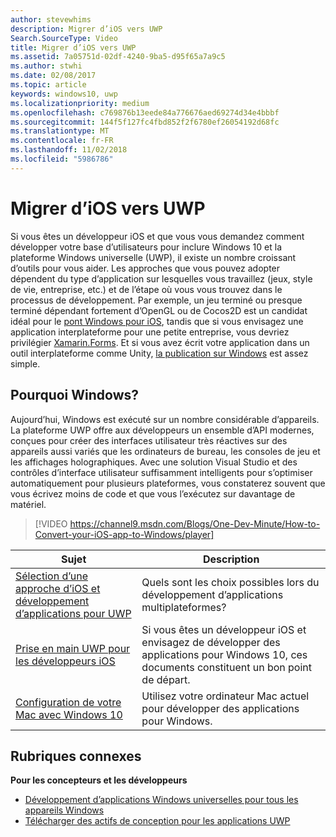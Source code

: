 ```yaml
---
author: stevewhims
description: Migrer d’iOS vers UWP
Search.SourceType: Video
title: Migrer d’iOS vers UWP
ms.assetid: 7a05751d-02df-4240-9ba5-d95f65a7a9c5
ms.author: stwhi
ms.date: 02/08/2017
ms.topic: article
keywords: windows10, uwp
ms.localizationpriority: medium
ms.openlocfilehash: c769876b13eede84a776676aed69274d34e4bbbf
ms.sourcegitcommit: 144f5f127fc4fbd852f2f6780ef26054192d68fc
ms.translationtype: MT
ms.contentlocale: fr-FR
ms.lasthandoff: 11/02/2018
ms.locfileid: "5986786"
---
```

# <a name="move-from-ios-to-uwp"></a>Migrer d’iOS vers UWP

Si vous êtes un développeur iOS et que vous vous demandez comment développer votre base d’utilisateurs pour inclure Windows 10 et la plateforme Windows universelle (UWP), il existe un nombre croissant d’outils pour vous aider. Les approches que vous pouvez adopter dépendent du type d’application sur lesquelles vous travaillez (jeux, style de vie, entreprise, etc.) et de l’étape où vous vous trouvez dans le processus de développement. Par exemple, un jeu terminé ou presque terminé dépendant fortement d’OpenGL ou de Cocos2D est un candidat idéal pour le [pont Windows pour iOS](https://dev.windows.com/bridges/ios), tandis que si vous envisagez une application interplateforme pour une petite entreprise, vous devriez privilégier [Xamarin.Forms](https://www.xamarin.com/forms). Et si vous avez écrit votre application dans un outil interplateforme comme Unity, [la publication sur Windows](http://blogs.unity3d.com/2015/09/09/windows-10-universal-apps-in-unity-5-2/) est assez simple.

## <a name="why-windows"></a>Pourquoi Windows?

Aujourd’hui, Windows est exécuté sur un nombre considérable d’appareils. La plateforme UWP offre aux développeurs un ensemble d’API modernes, conçues pour créer des interfaces utilisateur très réactives sur des appareils aussi variés que les ordinateurs de bureau, les consoles de jeu et les affichages holographiques. Avec une solution Visual Studio et des contrôles d’interface utilisateur suffisamment intelligents pour s’optimiser automatiquement pour plusieurs plateformes, vous constaterez souvent que vous écrivez moins de code et que vous l’exécutez sur davantage de matériel.

> [!VIDEO https://channel9.msdn.com/Blogs/One-Dev-Minute/How-to-Convert-your-iOS-app-to-Windows/player]

| Sujet | Description |
|-------|-------------|
| [Sélection d’une approche d’iOS et développement d’applications pour UWP](selecting-an-approach-to-ios-and-uwp-app-development.md) | Quels sont les choix possibles lors du développement d’applications multiplateformes? |
| [Prise en main UWP pour les développeurs iOS](getting-started-with-uwp-for-ios-developers.md) | Si vous êtes un développeur iOS et envisagez de développer des applications pour Windows 10, ces documents constituent un bon point de départ. |
| [Configuration de votre Mac avec Windows 10](setting-up-your-mac-with-windows-10.md) | Utilisez votre ordinateur Mac actuel pour développer des applications pour Windows. |

## <a name="related-topics"></a>Rubriques connexes

**Pour les concepteurs et les développeurs**
* [Développement d’applications Windows universelles pour tous les appareils Windows](http://go.microsoft.com/fwlink/p/?LinkID=397871)
* [Télécharger des actifs de conception pour les applications UWP](https://msdn.microsoft.com/library/windows/apps/xaml/bg125377.aspx)
